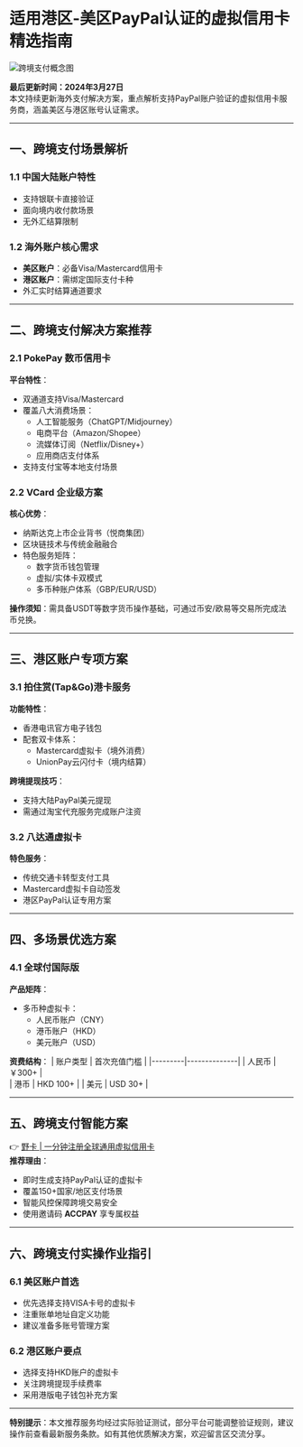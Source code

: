 # 适用港区-美区PayPal认证的虚拟信用卡精选指南

![跨境支付概念图](https://bbtdd.com/wp-content/uploads/img/27667278248821.webp)

**最后更新时间：2024年3月27日**  
本文持续更新海外支付解决方案，重点解析支持PayPal账户验证的虚拟信用卡服务商，涵盖美区与港区账号认证需求。

---

## 一、跨境支付场景解析
### 1.1 中国大陆账户特性
- 支持银联卡直接验证
- 面向境内收付款场景
- 无外汇结算限制

### 1.2 海外账户核心需求
- **美区账户**：必备Visa/Mastercard信用卡
- **港区账户**：需绑定国际支付卡种
- 外汇实时结算通道要求

---

## 二、跨境支付解决方案推荐
### 2.1 PokePay 数币信用卡
**平台特性**：
- 双通道支持Visa/Mastercard
- 覆盖八大消费场景：
  - 人工智能服务（ChatGPT/Midjourney）
  - 电商平台（Amazon/Shopee）
  - 流媒体订阅（Netflix/Disney+）
  - 应用商店支付体系
- 支持支付宝等本地支付场景

### 2.2 VCard 企业级方案
**核心优势**：
- 纳斯达克上市企业背书（悦商集团）
- 区块链技术与传统金融融合
- 特色服务矩阵：
  - 数字货币钱包管理
  - 虚拟/实体卡双模式
  - 多币种账户体系（GBP/EUR/USD）

**操作须知**：需具备USDT等数字货币操作基础，可通过币安/欧易等交易所完成法币兑换。

---

## 三、港区账户专项方案
### 3.1 拍住赏(Tap&Go)港卡服务
**功能特性**：
- 香港电讯官方电子钱包
- 配套双卡体系：
  - Mastercard虚拟卡（境外消费）
  - UnionPay云闪付卡（境内结算）
  
**跨境提现技巧**：
- 支持大陆PayPal美元提现
- 需通过淘宝代充服务完成账户注资

### 3.2 八达通虚拟卡
**特色服务**：
- 传统交通卡转型支付工具
- Mastercard虚拟卡自动签发
- 港区PayPal认证专用方案

---

## 四、多场景优选方案
### 4.1 全球付国际版
**产品矩阵**：
- 多币种虚拟卡：
  - 人民币账户（CNY）
  - 港币账户（HKD） 
  - 美元账户（USD）

**资费结构**：
| 账户类型 | 首次充值门槛 |
|---------|--------------|
| 人民币   | ￥300+       |  
| 港币     | HKD 100+     |
| 美元     | USD 30+      |

---

## 五、跨境支付智能方案
👉 [野卡 | 一分钟注册全球通用虚拟信用卡](https://bbtdd.com/yeka)  
**推荐理由**：
- 即时生成支持PayPal认证的虚拟卡
- 覆盖150+国家/地区支付场景
- 智能风控保障跨境交易安全
- 使用邀请码 **ACCPAY** 享专属权益

---

## 六、跨境支付实操作业指引
### 6.1 美区账户首选
- 优先选择支持VISA卡号的虚拟卡
- 注重账单地址自定义功能
- 建议准备多账号管理方案

### 6.2 港区账户要点
- 选择支持HKD账户的虚拟卡
- 关注跨境提现手续费率
- 采用港版电子钱包补充方案

---

**特别提示**：本文推荐服务均经过实际验证测试，部分平台可能调整验证规则，建议操作前查看最新服务条款。如有其他优质解决方案，欢迎留言区交流分享。